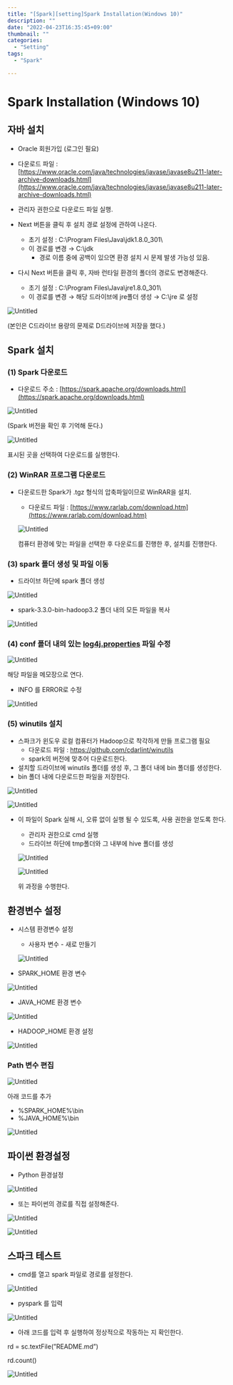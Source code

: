 ```yaml
---
title: "[Spark][setting]Spark Installation(Windows 10)"
description: ""
date: "2022-04-23T16:35:45+09:00"
thumbnail: ""
categories:
  - "Setting"
tags:
  - "Spark"

---
```

# Spark Installation (Windows 10)

## 자바 설치

- Oracle 회원가입 (로그인 필요)
- 다운로드 파일 : [https://www.oracle.com/java/technologies/javase/javase8u211-later-archive-downloads.html](https://www.oracle.com/java/technologies/javase/javase8u211-later-archive-downloads.html)

- 관리자 권한으로 다운로드 파일 실행.
- Next 버튼을 클릭 후 설치 경로 설정에 관하여 나온다.
    - 초기 설정 : C:\Program Files\Java\jdk1.8.0_301\
    - 이 경로를 변경 → C:\jdk
        - 경로 이름 중에 공백이 있으면 환경 설치 시 문제 발생 가능성 있음.
- 다시 Next 버튼을 클릭 후, 자바 런타일 환경의 폴더의 경로도 변경해준다.
    - 초기 설정 :  C:\Program Files\Java\jre1.8.0_301\
    - 이 경로를 변경 → 해당 드라이브에 jre폴더 생성 → C:\jre 로 설정

![Untitled](/setting_images/spark_installation_windows_10/Untitled_.png)

(본인은 C드라이브 용량의 문제로 D드라이브에 저장을 했다.)

## Spark 설치

### (1) Spark 다운로드

- 다운로드 주소 : [https://spark.apache.org/downloads.html](https://spark.apache.org/downloads.html)

![Untitled](/setting_images/spark_installation_windows_10/Untitled_1.png)

(Spark 버전을 확인 후 기억해 둔다.)

![Untitled](/setting_images/spark_installation_windows_10/Untitled_2.png)

표시된 곳을 선택하여 다운로드를 실행한다. 

### (2) WinRAR 프로그램 다운로드

- 다운로드한 Spark가 .tgz 형식의 압축파일이므로 WinRAR을 설치.
    - 다운로드 파일 :  [https://www.rarlab.com/download.htm](https://www.rarlab.com/download.htm)
    
    ![Untitled](/setting_images/spark_installation_windows_10/Untitled_3.png)
    
    컴퓨터 환경에 맞는 파일을 선택한 후 다운로드를 진행한 후, 설치를 진행한다.
    

### (3) spark 폴더 생성 및 파일 이동

- 드라이브 하단에 spark 폴더 생성

![Untitled](/setting_images/spark_installation_windows_10/Untitled_4.png)

- spark-3.3.0-bin-hadoop3.2 폴더 내의 모든 파일을 복사

![Untitled](/setting_images/spark_installation_windows_10/Untitled_5.png)

### (4) conf 폴더 내의 있는 [log4j.properties](http://log4j.properties) 파일 수정

![Untitled](/setting_images/spark_installation_windows_10/Untitled_6.png)

해당 파일을 메모장으로 연다. 

- INFO 를 ERROR로 수정

![Untitled](/setting_images/spark_installation_windows_10/Untitled_7.png)

### (5) winutils 설치

- 스파크가 윈도우 로컬 컴퓨터가 Hadoop으로 착각하게 만들 프로그램 필요
    - 다운로드 파일 : https://github.com/cdarlint/winutils
    - spark의 버전에 맞추어 다운로드한다.
- 설치할 드라이브에 winutils 폴더를 생성 후, 그 폴더 내에 bin 폴더를 생성한다.
- bin 폴더 내에 다운로드한 파일을 저장한다.

![Untitled](/setting_images/spark_installation_windows_10/Untitled_8.png)

![Untitled](/setting_images/spark_installation_windows_10/Untitled_9.png)

- 이 파일이 Spark 실해 시, 오류 없이 실행 될 수 있도록, 사용 권한을 얻도록 한다.
    - 관리자 권한으로  cmd 실행
    - 드라이브 하단에 tmp폴더와 그 내부에 hive 폴더를 생성
    
    ![Untitled](/setting_images/spark_installation_windows_10/Untitled_10.png)
    
    ![Untitled](/setting_images/spark_installation_windows_10/Untitled_11.png)
    
    위 과정을 수행한다.
    

## 환경변수 설정

- 시스템 환경변수 설정
    - 사용자 변수 - 새로 만들기
    
    ![Untitled](/setting_images/spark_installation_windows_10/Untitled_12.png)
    

- SPARK_HOME 환경 변수

![Untitled](/setting_images/spark_installation_windows_10/Untitled_13.png)

- JAVA_HOME 환경 변수

![Untitled](/setting_images/spark_installation_windows_10/Untitled_14.png)

- HADOOP_HOME 환경 설정

![Untitled](/setting_images/spark_installation_windows_10/Untitled_15.png)

### Path 변수 편집

![Untitled](/setting_images/spark_installation_windows_10/Untitled_16.png)

아래 코드를 추가

- %SPARK_HOME%\bin
- %JAVA_HOME%\bin

![Untitled](/setting_images/spark_installation_windows_10/Untitled_17.png)

## 파이썬 환경설정

- Python 환경설정

![Untitled](/setting_images/spark_installation_windows_10/Untitled_18.png)

- 또는 파이썬의 경로를 직접 설정해준다.

![Untitled](/setting_images/spark_installation_windows_10/Untitled_19.png)

![Untitled](/setting_images/spark_installation_windows_10/Untitled_20.png)

## 스파크 테스트

- cmd를 열고 spark 파일로 경로를 설정한다.

![Untitled](/setting_images/spark_installation_windows_10/Untitled_21.png)

- pyspark 를 입력

![Untitled](/setting_images/spark_installation_windows_10/Untitled_22.png)

- 아래 코드를 입력 후 실행하여 정상적으로 작동하는 지 확인한다.

rd = sc.textFile(”README.md”)

rd.count()

![Untitled](/setting_images/spark_installation_windows_10/Untitled_23.png)